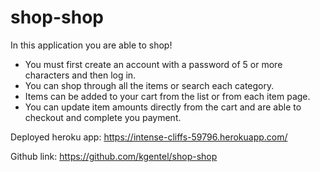# shop-shop
In this application you are able to shop! 
- You must first create an account with a password of 5 or more characters and then log in.  
- You can shop through all the items or search each category.
- Items can be added to your cart from the list or from each item page.
- You can update item amounts directly from the cart and are able to checkout and complete you payment.


Deployed heroku app: 
https://intense-cliffs-59796.herokuapp.com/

Github link:
https://github.com/kgentel/shop-shop

